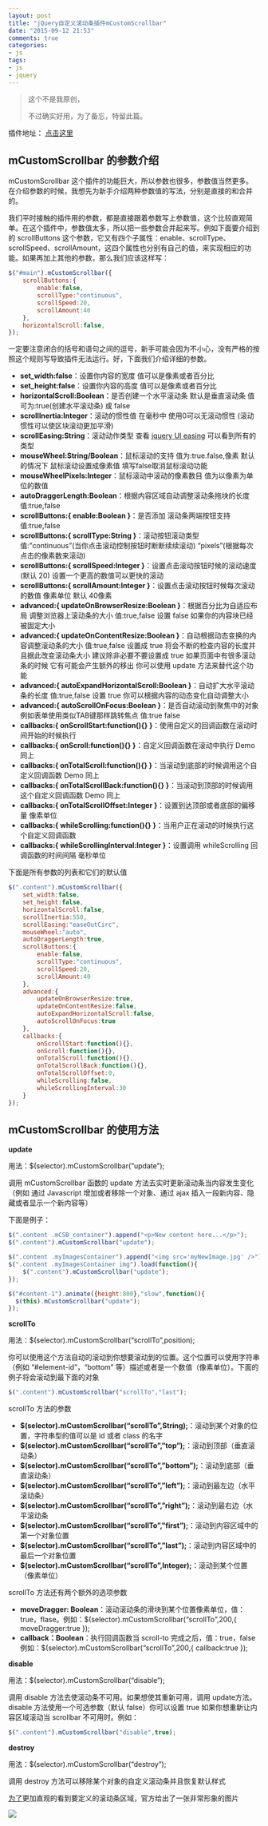 ```yaml
---
layout: post
title: "jQuery自定义滚动条插件mCustomScrollbar"
date: "2015-09-12 21:53"
comments: true
categories:
- js
tags:
- js
- jquery
---
```


>这个不是我原创，
>
>不过确实好用，为了备忘，特留此篇。
<!-- more -->

插件地址： [点击这里](http://manos.malihu.gr/jquery-custom-content-scroller/)

## mCustomScrollbar 的参数介绍

mCustomScrollbar 这个插件的功能巨大，所以参数也很多，参数值当然更多。在介绍参数的时候，我想先为新手介绍两种参数值的写法，分别是直接的和合并的。

我们平时接触的插件用的参数，都是直接跟着参数写上参数值，这个比较直观简单。在这个插件中，参数值太多，所以把一些参数合并起来写。例如下面要介绍到的 scrollButtons 这个参数，它又有四个子属性：enable、scrollType、scrollSpeed、scrollAmount，这四个属性也分别有自己的值，来实现相应的功能。如果再加上其他的参数，那么我们应该这样写：

```javascript
$("#main").mCustomScrollbar({
	scrollButtons:{
		enable:false,
		scrollType:"continuous",
		scrollSpeed:20,
		scrollAmount:40
	},
 	horizontalScroll:false,
});
```

一定要注意闭合的括号和语句之间的逗号，新手可能会因为不小心，没有严格的按照这个规则写导致插件无法运行。好，下面我们介绍详细的参数。

- **set_width:false**：设置你内容的宽度 值可以是像素或者百分比
- **set_height:false**：设置你内容的高度 值可以是像素或者百分比
- **horizontalScroll:Boolean**：是否创建一个水平滚动条 默认是垂直滚动条 值可为:true(创建水平滚动条) 或 false
- **scrollInertia:Integer**：滚动的惯性值 在毫秒中 使用0可以无滚动惯性 (滚动惯性可以使区块滚动更加平滑)
- **scrollEasing:String**：滚动动作类型 查看 [jquery UI easing](http://view.jqueryui.com/formcontrols/demos/effect/easing.html) 可以看到所有的类型
- **mouseWheel:String/Boolean**：鼠标滚动的支持 值为:true.false,像素 默认的情况下 鼠标滚动设置成像素值 填写false取消鼠标滚动功能
- **mouseWheelPixels:Integer**：鼠标滚动中滚动的像素数目 值为以像素为单位的数值
- **autoDraggerLength:Boolean**：根据内容区域自动调整滚动条拖块的长度 值:true,false
- **scrollButtons:{ enable:Boolean }**：是否添加 滚动条两端按钮支持 值:true,false
- **scrollButtons:{ scrollType:String }**：滚动按钮滚动类型 值:”continuous”(当你点击滚动控制按钮时断断续续滚动) “pixels”(根据每次点击的像素数来滚动)
- **scrollButtons:{ scrollSpeed:Integer }**：设置点击滚动按钮时候的滚动速度(默认 20) 设置一个更高的数值可以更快的滚动
- **scrollButtons:{ scrollAmount:Integer }**：设置点击滚动按钮时候每次滚动的数值 像素单位 默认 40像素
- **advanced:{ updateOnBrowserResize:Boolean }**：根据百分比为自适应布局 调整浏览器上滚动条的大小 值:true,false 设置 false 如果你的内容块已经被固定大小
- **advanced:{ updateOnContentResize:Boolean }**：自动根据动态变换的内容调整滚动条的大小 值:true,false 设置成 true 将会不断的检查内容的长度并且据此改变滚动条大小 建议除非必要不要设置成 true 如果页面中有很多滚动条的时候 它有可能会产生额外的移出 你可以使用 update 方法来替代这个功能
- **advanced:{ autoExpandHorizontalScroll:Boolean }**：自动扩大水平滚动条的长度 值:true,false 设置 true 你可以根据内容的动态变化自动调整大小
- **advanced:{ autoScrollOnFocus:Boolean }**：是否自动滚动到聚焦中的对象 例如表单使用类似TAB键那样跳转焦点 值:true false
- **callbacks:{ onScrollStart:function(){} }**：使用自定义的回调函数在滚动时间开始的时候执行
- **callbacks:{ onScroll:function(){} }**：自定义回调函数在滚动中执行 Demo 同上
- **callbacks:{ onTotalScroll:function(){} }**：当滚动到底部的时候调用这个自定义回调函数 Demo 同上
- **callbacks:{ onTotalScrollBack:function(){} }**：当滚动到顶部的时候调用这个自定义回调函数 Demo 同上
- **callbacks:{ onTotalScrollOffset:Integer }**：设置到达顶部或者底部的偏移量 像素单位
- **callbacks:{ whileScrolling:function(){} }**：当用户正在滚动的时候执行这个自定义回调函数
- **callbacks:{ whileScrollingInterval:Integer }**：设置调用 whileScrolling 回调函数的时间间隔 毫秒单位

下面是所有参数的列表和它们的默认值

```javascript
$(".content").mCustomScrollbar({
	set_width:false,
	set_height:false,
	horizontalScroll:false,
	scrollInertia:550,
	scrollEasing:"easeOutCirc",
	mouseWheel:"auto",
	autoDraggerLength:true,
	scrollButtons:{
		enable:false,
		scrollType:"continuous",
		scrollSpeed:20,
		scrollAmount:40
	},
	advanced:{
		updateOnBrowserResize:true,
		updateOnContentResize:false,
		autoExpandHorizontalScroll:false,
		autoScrollOnFocus:true
	},
	callbacks:{
		onScrollStart:function(){},
		onScroll:function(){},
		onTotalScroll:function(){},
		onTotalScrollBack:function(){},
		onTotalScrollOffset:0,
		whileScrolling:false,
		whileScrollingInterval:30
	}
});
```

## mCustomScrollbar 的使用方法

**update**

用法：$(selector).mCustomScrollbar(“update”);

调用 mCustomScrollbar 函数的 update 方法去实时更新滚动条当内容发生变化（例如 通过 Javascript 增加或者移除一个对象、通过 ajax 插入一段新内容、隐藏或者显示一个新内容等）

下面是例子：

```javascript
$(".content .mCSB_container").append("<p>New content here...</p>");
$(".content").mCustomScrollbar("update");

$(".content .myImagesContainer").append("<img src='myNewImage.jpg' />");
$(".content .myImagesContainer img").load(function(){
	$(".content").mCustomScrollbar("update");
});

$("#content-1").animate({height:800},"slow",function(){
  $(this).mCustomScrollbar("update");
});
```

**scrollTo**

用法：$(selector).mCustomScrollbar(“scrollTo”,position);

你可以使用这个方法自动的滚动到你想要滚动到的位置。这个位置可以使用字符串（例如 “#element-id”，“bottom” 等）描述或者是一个数值（像素单位）。下面的例子将会滚动到最下面的对象

```javascript
$(".content").mCustomScrollbar("scrollTo","last");
```

scrollTo 方法的参数

- **$(selector).mCustomScrollbar(“scrollTo”,String);**：滚动到某个对象的位置，字符串型的值可以是 id 或者 class 的名字
- **$(selector).mCustomScrollbar(“scrollTo”,”top”);**：滚动到顶部（垂直滚动条）
- **$(selector).mCustomScrollbar(“scrollTo”,”bottom”);**：滚动到底部（垂直滚动条）
- **$(selector).mCustomScrollbar(“scrollTo”,”left”);**：滚动到最左边（水平滚动条）
- **$(selector).mCustomScrollbar(“scrollTo”,”right”);**：滚动到最右边（水平滚动条
- **$(selector).mCustomScrollbar(“scrollTo”,”first”);**：滚动到内容区域中的第一个对象位置
- **$(selector).mCustomScrollbar(“scrollTo”,”last”);**：滚动到内容区域中的最后一个对象位置
- **$(selector).mCustomScrollbar(“scrollTo”,Integer);**：滚动到某个位置（像素单位）

scrollTo 方法还有两个额外的选项参数

- **moveDragger: Boolean**：滚动滚动条的滑块到某个位置像素单位，值：true，flase。例如：$(selector).mCustomScrollbar(“scrollTo”,200,{ moveDragger:true });
- **callback：Boolean**：执行回调函数当 scroll-to 完成之后，值：true，false 例如：$(selector).mCustomScrollbar(“scrollTo”,200,{ callback:true });

**disable**

用法：$(selector).mCustomScrollbar(“disable”);

调用 disable 方法去使滚动条不可用。如果想使其重新可用，调用 update方法。disable 方法使用一个可选参数（默认 false）你可以设置 true 如果你想重新让内容区域滚动当 scrollbar 不可用时。例如：

```javascript
$(".content").mCustomScrollbar("disable",true);
```

**destroy**

用法：$(selector).mCustomScrollbar(“destroy”);

调用 destroy 方法可以移除某个对象的自定义滚动条并且恢复默认样式

[为了]()更加直观的看到要定义的滚动条区域，官方给出了一张非常形象的图片

![](/images/mCustomScrollbar-1.png)